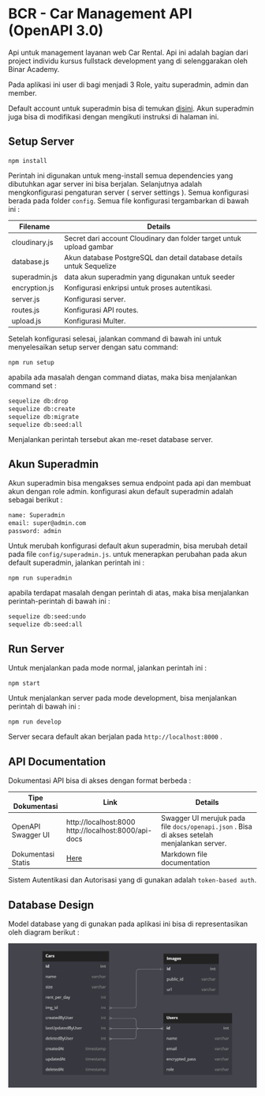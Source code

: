 # BCR - Car Management API (OpenAPI 3.0)

Api untuk management layanan web Car Rental. Api ini adalah bagian dari project individu kursus fullstack development yang di selenggarakan oleh Binar Academy.

Pada aplikasi ini user di bagi menjadi 3 Role, yaitu superadmin, admin dan member.

Default account untuk superadmin bisa di temukan [disini](#akun-superadmin). Akun superadmin juga bisa di modifikasi dengan mengikuti instruksi di halaman ini.

## Setup Server

    npm install

Perintah ini digunakan untuk meng-install semua dependencies yang dibutuhkan agar server ini bisa berjalan.
Selanjutnya adalah mengkonfigurasi pengaturan server ( server settings ). Semua konfigurasi berada pada folder `config`. Semua file konfigurasi tergambarkan di bawah ini :

| Filename      | Details                                                              |
| ------------- | -------------------------------------------------------------------- |
| cloudinary.js | Secret dari account Cloudinary dan folder target untuk upload gambar |
| database.js   | Akun database PostgreSQL dan detail database details untuk Sequelize |
| superadmin.js | data akun superadmin yang digunakan untuk seeder                     |
| encryption.js | Konfigurasi enkripsi untuk proses autentikasi.                       |
| server.js     | Konfigurasi server.                                                  |
| routes.js     | Konfigurasi API routes.                                              |
| upload.js     | Konfigurasi Multer.                                                  |

Setelah konfigurasi selesai, jalankan command di bawah ini untuk menyelesaikan setup server dengan satu command:

    npm run setup

apabila ada masalah dengan command diatas, maka bisa menjalankan command set :

    sequelize db:drop
    sequelize db:create
    sequelize db:migrate
    sequelize db:seed:all

Menjalankan perintah tersebut akan me-reset database server.

## Akun Superadmin

Akun superadmin bisa mengakses semua endpoint pada api dan membuat akun dengan role admin. konfigurasi akun default superadmin adalah sebagai berikut :

    name: Superadmin
    email: super@admin.com
    password: admin

Untuk merubah konfigurasi default akun superadmin, bisa merubah detail pada file `config/superadmin.js`. untuk menerapkan perubahan pada akun default superadmin, jalankan perintah ini :

    npm run superadmin

apabila terdapat masalah dengan perintah di atas, maka bisa menjalankan perintah-perintah di bawah ini :

    sequelize db:seed:undo
    sequelize db:seed:all

## Run Server

Untuk menjalankan pada mode normal, jalankan perintah ini :

    npm start

Untuk menjalankan server pada mode development, bisa menjalankan perintah di bawah ini :

    npm run develop

Server secara default akan berjalan pada `http://localhost:8000` .

## API Documentation

Dokumentasi API bisa di akses dengan format berbeda :

| Tipe Dokumentasi   | Link                                                      | Details                                                                                      |
| ------------------ | --------------------------------------------------------- | -------------------------------------------------------------------------------------------- |
| OpenAPI Swagger UI | http://localhost:8000 <br> http://localhost:8000/api-docs | Swagger UI merujuk pada file `docs/openapi.json` . Bisa di akses setelah menjalankan server. |
| Dokumentasi Statis | [Here](/docs)                                             | Markdown file documentation                                                                  |

Sistem Autentikasi dan Autorisasi yang di gunakan adalah `token-based auth`.

## Database Design

Model database yang di gunakan pada aplikasi ini bisa di representasikan oleh diagram berikut :

![erd image](/docs/erd.png)
